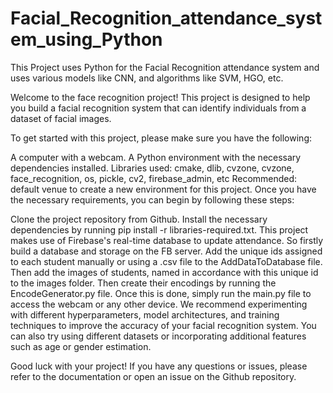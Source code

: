 # Facial_Recognition_attendance_system_using_Python


This Project uses Python for the Facial Recognition attendance system and uses various models like CNN, and algorithms like SVM, HGO, etc.


Welcome to the face recognition project! This project is designed to help you build a facial recognition system that can identify individuals from a dataset of facial images.

To get started with this project, please make sure you have the following:

A computer with a webcam. A Python environment with the necessary dependencies installed.
Libraries used: cmake, dlib, cvzone, cvzone, face_recognition, os, pickle, cv2, firebase_admin, etc
Recommended: default venue to create a new environment for this project. Once you have the necessary requirements, you can begin by following these steps:

Clone the project repository from Github. 
Install the necessary dependencies by running pip install -r libraries-required.txt. 
This project makes use of Firebase's real-time database to update attendance. So firstly build a database and storage on the FB server. Add the unique ids assigned to each student manually or using a .csv file to the AddDataToDatabase file. Then add the images of students, named in accordance with this unique id to the images folder. Then create their encodings by running the EncodeGenerator.py file. Once this is done, simply run the main.py file to access the webcam or any other device. We recommend experimenting with different hyperparameters, model architectures, and training techniques to improve the accuracy of your facial recognition system. You can also try using different datasets or incorporating additional features such as age or gender estimation. 

Good luck with your project! If you have any questions or issues, please refer to the documentation or open an issue on the Github repository.
